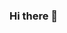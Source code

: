 ### Hi there 👋

<!--
**Siddhartha0007/Siddhartha0007** is a ✨ _special_ ✨ repository because its `README.md` (this file) appears on your GitHub profile.



<a href="T" target="blank"><img align="center" src="[URL_TO_YOUR_IMAGE](https://www.google.com/url?sa=i&url=https%3A%2F%2Fwww.careerguide.com%2Fcareer%2Fartificial-intelligence%2Fartificial-intelligence&psig=AOvVaw0DH3uqFZqV1AEQqRZtU51R&ust=1667717708742000&source=images&cd=vfe&ved=0CA0QjRxqFwoTCNDrpN-6lvsCFQAAAAAdAAAAABAP)" height="100" /></a>

Here are some ideas to get you started:

- 🔭 I’m currently working on ...
- 🌱 I’m currently learning ...
- 👯 I’m looking to collaborate on ...
- 🤔 I’m looking for help with ...
- 💬 Ask me about ...
- 📫 How to reach me: ...
- 😄 Pronouns: ...
- ⚡ Fun fact: ...
-->
